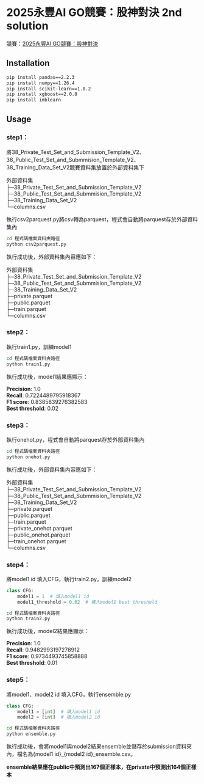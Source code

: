 # 2025永豐AI GO競賽：股神對決 2nd solution
競賽：[2025永豐AI GO競賽：股神對決](https://tbrain.trendmicro.com.tw/Competitions/Details/38)
## Installation
```bash
pip install pandas==2.2.3
pip install numpy==1.26.4
pip install scikit-learn==1.0.2
pip install xgboost==2.0.0
pip install imblearn
```

## Usage
### step1：
將38_Private_Test_Set_and_Submission_Template_V2、38_Public_Test_Set_and_Submmision_Template_V2、38_Training_Data_Set_V2競賽資料集放置於外部資料集下

外部資料集   
├─38_Private_Test_Set_and_Submission_Template_V2  
├─38_Public_Test_Set_and_Submmision_Template_V2  
├─38_Training_Data_Set_V2  
└─columns.csv  

執行csv2parquest.py將csv轉為parquest，程式會自動將parquest存於外部資料集內
```bash
cd 程式碼檔案資料夾路徑
python csv2parquest.py
```
執行成功後，外部資料集內容應如下：

外部資料集                     
├─38_Private_Test_Set_and_Submission_Template_V2  
├─38_Public_Test_Set_and_Submmision_Template_V2  
├─38_Training_Data_Set_V2   
├─private.parquet  
├─public.parquet  
├─train.parquet  
└─columns.csv  

### step2：
執行train1.py，訓練model1
```bash
cd 程式碼檔案資料夾路徑
python train1.py
```
執行成功後，model1結果應顯示：  

**Precision**: 1.0  
**Recall**: 0.7224489795918367  
**F1 score**: 0.8385839276382583  
**Best threshold**: 0.02  

### step3：
執行onehot.py，程式會自動將parquest存於外部資料集內
```bash
cd 程式碼檔案資料夾路徑
python onehot.py
```
執行成功後，外部資料集內容應如下：

外部資料集                     
├─38_Private_Test_Set_and_Submission_Template_V2  
├─38_Public_Test_Set_and_Submmision_Template_V2  
├─38_Training_Data_Set_V2  
├─private.parquet  
├─public.parquet  
├─train.parquet  
├─private_onehot.parquet  
├─public_onehot.parquet  
├─train_onehot.parquet  
└─columns.csv  
### step4：
將model1 id 填入CFG，執行train2.py，訓練model2
```python
class CFG:
    model1 = 1  # 填入model1 id
    model1_threshold = 0.02  # 填入model1 best threshold
```
```bash
cd 程式碼檔案資料夾路徑
python train2.py
```
執行成功後，model2結果應顯示：  

**Precision**: 1.0  
**Recall**: 0.9482993197278912  
**F1 score**: 0.9734493745858888  
**Best threshold**: 0.01 

### step5：
將model1、model2 id 填入CFG，執行ensemble.py
```python
class CFG:
    model1 = [int]  # 填入model1 id
    model2 = [int]  # 填入model2 id
```
```bash
cd 程式碼檔案資料夾路徑
python ensemble.py
```
執行成功後，會將model1與model2結果ensemble並儲存於submission資料夾內，檔名為{model1 id}_{model2 id}_ensemble.csv。  

**ensemble結果應在public中預測出167個正樣本，在private中預測出164個正樣本**
